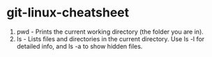 # git-linux-cheatsheet
1. pwd - Prints the current working directory (the folder you are in).
2. ls - Lists files and directories in the current directory. Use ls -l for detailed info, and ls -a to show hidden files.

